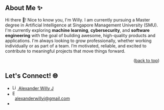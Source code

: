 <a id="readme-top"></a>


## About Me ✨
Hi there 👋! Nice to know you, I'm Willy. I am currently pursuing a Master degree in Artificial Intelligence at Singapore Management University (SMU). I'm currently exploring <b>machine learning</b>, <b>cybersecurity</b>, and <b>software engineering</b> with the goal of building awesome, high-quality products and applications. I'm always looking to grow professionally, whether working individually or as part of a team. I’m motivated, reliable, and excited to contribute to meaningful projects that move things forward.

<p align="right">(<a href="#readme-top">back to top</a>)</p>


## Let's Connect! 🌐
<ul>
  <li>
    <a href="https://www.linkedin.com/in/alexanderwillyj/">
      <img src="https://cdn.jsdelivr.net/gh/devicons/devicon/icons/linkedin/linkedin-original.svg" alt="LinkedIn" width="16" height="16" />
      Alexander Willy J
    </a>
  </li>
  <li>
    <div>
      <img src="https://upload.wikimedia.org/wikipedia/commons/4/4e/Gmail_Icon.png" alt="Email" width="16" height="16" />
    </div>
    <a href="mailto:alexanderwillyj@gmail.com" style="margin-left: 8px;">
      alexanderwillyj@gmail.com
    </a>    
  </li>
  <li>
    
  </li>
</ul>


<!-- MARKDOWN LINKS & IMAGES -->
